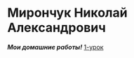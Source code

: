 # Мирончук Николай Александрович
 ***Мои домашние работы!***
[1-урок](Nikolai-Mironchuk.github.io "")
